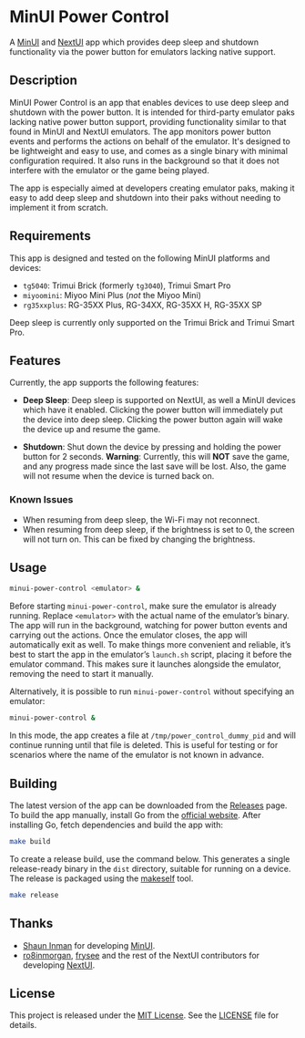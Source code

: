 # MinUI Power Control

A [MinUI](https://github.com/shauninman/MinUI) and [NextUI](https://github.com/LoveRetro/NextUI) app which provides deep sleep and shutdown functionality via the power button for emulators lacking native support.

## Description

MinUI Power Control is an app that enables devices to use deep sleep and shutdown with the power button. It is intended for third-party emulator paks lacking native power button support, providing functionality similar to that found in MinUI and NextUI emulators. The app monitors power button events and performs the actions on behalf of the emulator. It's designed to be lightweight and easy to use, and comes as a single binary with minimal configuration required. It also runs in the background so that it does not interfere with the emulator or the game being played.

The app is especially aimed at developers creating emulator paks, making it easy to add deep sleep and shutdown into their paks without needing to implement it from scratch.

## Requirements

This app is designed and tested on the following MinUI platforms and devices:

- `tg5040`: Trimui Brick (formerly `tg3040`), Trimui Smart Pro
- `miyoomini`: Miyoo Mini Plus (_not_ the Miyoo Mini)
- `rg35xxplus`: RG-35XX Plus, RG-34XX, RG-35XX H, RG-35XX SP

Deep sleep is currently only supported on the Trimui Brick and Trimui Smart Pro.

## Features

Currently, the app supports the following features:

- **Deep Sleep**: Deep sleep is supported on NextUI, as well a MinUI devices which have it enabled. Clicking the power button will immediately put the device into deep sleep. Clicking the power button again will wake the device up and resume the game.

- **Shutdown**: Shut down the device by pressing and holding the power button for 2 seconds. **Warning**: Currently, this will **NOT** save the game, and any progress made since the last save will be lost. Also, the game will not resume when the device is turned back on.

### Known Issues

- When resuming from deep sleep, the Wi-Fi may not reconnect.
- When resuming from deep sleep, if the brightness is set to 0, the screen will not turn on. This can be fixed by changing the brightness.

## Usage

```bash
minui-power-control <emulator> &
```

Before starting `minui-power-control`, make sure the emulator is already running. Replace `<emulator>` with the actual name of the emulator’s binary. The app will run in the background, watching for power button events and carrying out the actions. Once the emulator closes, the app will automatically exit as well. To make things more convenient and reliable, it’s best to start the app in the emulator’s `launch.sh` script, placing it before the emulator command. This makes sure it launches alongside the emulator, removing the need to start it manually.

Alternatively, it is possible to run `minui-power-control` without specifying an emulator:

```bash
minui-power-control &
```

In this mode, the app creates a file at `/tmp/power_control_dummy_pid` and will continue running until that file is deleted. This is useful for testing or for scenarios where the name of the emulator is not known in advance.

## Building

The latest version of the app can be downloaded from the [Releases](https://github.com/ben16w/minui-power-control/releases) page. To build the app manually, install Go from the [official website](https://golang.org/dl/). After installing Go, fetch dependencies and build the app with:

```bash
make build
```

To create a release build, use the command below. This generates a single release-ready binary in the `dist` directory, suitable for running on a device. The release is packaged using the [makeself](https://makeself.io/) tool.

```bash
make release
```

## Thanks

- [Shaun Inman](https://github.com/shauninman) for developing [MinUI](https://github.com/shauninman/MinUI).
- [ro8inmorgan](https://github.com/ro8inmorgan), [frysee](https://github.com/frysee) and the rest of the NextUI contributors for developing [NextUI](https://github.com/LoveRetro/NextUI).

## License

This project is released under the [MIT License](https://opensource.org/licenses/MIT). See the [LICENSE](LICENSE) file for details.

